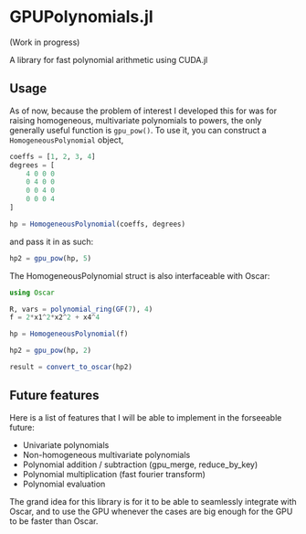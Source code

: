 # GPUPolynomials.jl
(Work in progress)

A library for fast polynomial arithmetic using CUDA.jl

## Usage

As of now, because the problem of interest I developed this for was for raising homogeneous, multivariate polynomials to powers, the only generally useful function is `gpu_pow()`. To use it, you can construct a `HomogeneousPolynomial` object,

```julia
coeffs = [1, 2, 3, 4]
degrees = [
    4 0 0 0
    0 4 0 0
    0 0 4 0
    0 0 0 4
]

hp = HomogeneousPolynomial(coeffs, degrees)
```

and pass it in as such:
```julia
hp2 = gpu_pow(hp, 5)
```

The HomogeneousPolynomial struct is also interfaceable with Oscar:

```julia
using Oscar

R, vars = polynomial_ring(GF(7), 4)
f = 2*x1^2*x2^2 + x4^4

hp = HomogeneousPolynomial(f)

hp2 = gpu_pow(hp, 2)

result = convert_to_oscar(hp2)
```

## Future features
Here is a list of features that I will be able to implement in the forseeable future:
- Univariate polynomials
- Non-homogeneous multivariate polynomials
- Polynomial addition / subtraction (gpu_merge, reduce_by_key)
- Polynomial multiplication (fast fourier transform)
- Polynomial evaluation

The grand idea for this library is for it to be able to seamlessly integrate with Oscar, and to use the GPU whenever the cases are big enough for the GPU to be faster than Oscar.